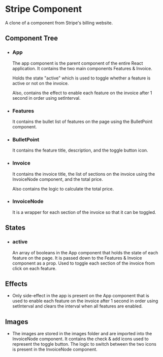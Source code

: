# Stripe Component

A clone of a component from Stripe's billing website.

## Component Tree

* ### App
	The app component is the parent component of the entire React application. It contains the two main components Features & Invoice.

	Holds the state "active" which is used to toggle whether a feature is active or not on the invoice.

	Also, contains the effect to enable each feature on the invoice after 1 second in order using setInterval.


* ### Features
	It contains the bullet list of features on the page using the BulletPoint component.

* ### BulletPoint
	It contains the feature title, description, and the toggle button icon.

* ### Invoice
	It contains the invoice title, the list of sections on the invoice using the InvoiceNode component, and the total price.

	Also contains the logic to calculate the total price.

* ### InvoiceNode
	It is a wrapper for each section of the invoice so that it can be toggled.

## States
* ### active
	An array of booleans in the App component that holds the state of each feature on the page. It is passed down to the Features & Invoice component as a prop. Used to toggle each section of the invoice from click on each feature.

## Effects
* Only side-effect in the app is present on the App component that is used to enable each feature on the invoice after 1 second in order using setInterval and clears the interval when all features are enabled.

## Images
* The images are stored in the images folder and are imported into the InvoiceNode component. It contains the check & add icons used to represent the toggle button. The logic to switch between the two icons is present in the InvoiceNode component.